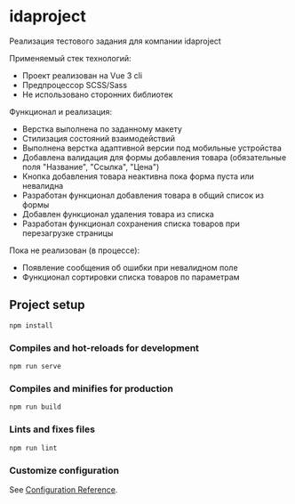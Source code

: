 # idaproject
Реализация тестового задания для компании idaproject

Применяемый стек технологий:
  - Проект реализован на Vue 3 cli
  - Предпроцессор SCSS/Sass
  - Не использовано сторонних библиотек

Функционал и реализация: 
  - Верстка выполнена по заданному макету
  - Стилизация состояний взаимодействий 
  - Выполнена верстка адаптивной версии под мобильные устройства
  - Добавлена валидация для формы добавления товара (обязательные поля "Название", "Ссылка", "Цена")
  - Кнопка добавления товара неактивна пока форма пуста или невалидна
  - Разработан функционал добавления товара в общий список из формы
  - Добавлен функционал удаления товара из списка
  - Разработан функционал сохранения списка товаров при перезагрузке страницы

Пока не реализован (в процессе):
  - Появление сообщения об ошибки при невалидном поле
  - Функционал сортировки списка товаров по параметрам

## Project setup
```
npm install
```

### Compiles and hot-reloads for development
```
npm run serve
```

### Compiles and minifies for production
```
npm run build
```

### Lints and fixes files
```
npm run lint
```

### Customize configuration
See [Configuration Reference](https://cli.vuejs.org/config/).
